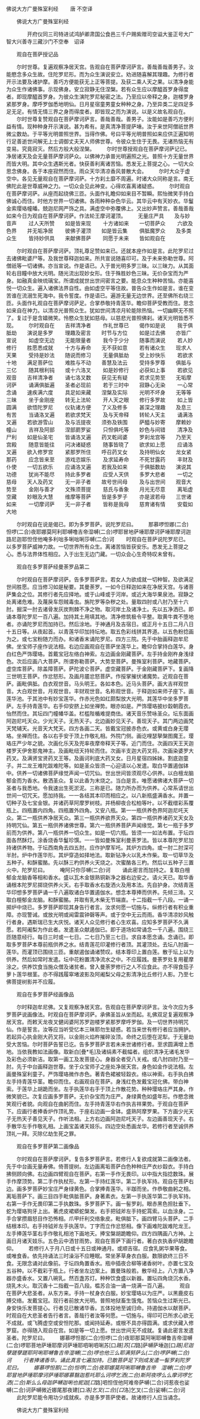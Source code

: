   佛说大方广曼殊室利经
　　唐 不空译




　　佛说大方广曼殊室利经

　　　　开府仪同三司特进试鸿胪卿肃国公食邑三千户赐紫赠司空谥大鉴正号大广智大兴善寺三藏沙门不空奉　诏译

　　观自在菩萨授记品

　　尔时世尊。复遍观察净居天宫。告观自在菩萨摩诃萨言。善哉善哉善男子。汝能愍念多众生故。住陀罗尼形。而为众生演说安立。劝进随喜解其理趣。为修行者开示法要及诸护摩。善巧方便能获无上正等菩提。及获二乘人天之果。以清净身能为众生作诸佛事。示现佛身。安立寂静无住涅槃。若有众生应以摩醯首罗身得度者。即现摩醯首罗身。为彼众生演陀罗尼秘密之法。乃至应以帝释之身。迦楼罗身紧那罗身。摩呼罗伽悉地明仙。日月星宿童男童女种种之身。乃至异类二足四足多足无足。有情无情三界之身而得度者。即皆现之而为演说。以是义故名观自在。
　　尔时世尊复赞观自在菩萨摩诃萨言。善哉善哉。善男子。汝能如是善巧方便利益有情。现种种身开示演说。甚为希有。是真清净菩提萨埵。汝于来世阿僧祇世界微尘数劫。于平等光明普照世界。当得作佛。号曰平等光明普照如来应供正遍知明行足善逝世间解无上士调御丈夫天人师佛世尊。令彼众生住于无畏。无诸热恼无有变易。究竟寂灭。然后方般大般涅槃。
　　尔时世尊授观自在菩萨摩诃萨记已。净居诸天及会无量菩萨摩诃萨众。以佛神力承普光明遍照之光。普照十方无量世界而皆大明。其中众生遇斯光者。快获善利离诸苦恼。悉发无上菩提之心。一切大众思念佛身。各于本座寂然而住。雨众天华清凉香风普散大会。
　　尔时大众于虚空中。各见无量观自在菩萨摩诃萨。十方刹土靡不周遍。时诸大众同称是言。南无佛陀此是世尊威神之力。一切众会见此神变。心得欢喜离诸疑惑。
　　尔时观自在菩萨摩诃萨。从座而起绕佛三匝。头面作礼瞻仰如来目不暂瞬。熙怡微笑手持白佛诚心而住。时他方世界一切诸佛。各雨种种杂色华云。其华云中有天妙衣。华鬘金索璎珞幢皤。兢迦尼网严饰之具。满虚空中弥覆佛上。又出妙声赞言。善哉善哉如来今日为观自在菩萨摩诃萨。作法轮王摩诃灌顶。
　　无量庄严具　　及与妙音声
　　过人天所赞　　如是皆来现
　　十方诸如来　　一切菩萨众
　　六欲及色界　　并无垢净居
　　彼佛子灌顶　　如是皆云集
　　俱胝魔罗众　　及多类众生
　　皆持妙供具　　来献佛菩萨
　　同愿于未来　　皆如观自在

　　尔时观自在菩萨摩诃萨。顶礼尊足赞如来已。还就本座作如是言。此陀罗尼过去诸佛毗婆尸等。及我世尊释迦如来。所共宣说随喜印可。及于未来弥勒世尊。阿僧祇等一切诸佛。亦当宣说。作是语已。入于普光明多罗三昧。以三昧力。从其面轮右目瞳中放大光明。随光流出现妙女形。住于殊胜妙色三昧。无价杂宝而为严身。如融真金映琉璃宝。所谓成就世出世间密言之要。能息众生种种苦恼。亦能喜悦一切众生。遍入诸佛法界自性。由如虚空平等住故。普告众生作如是言。谁在变苦谁在流溺生死海中。我令誓度。作是语已。遍游无量无边世界。还至佛所右绕三匝。头面作礼观自在菩萨摩诃萨足。合掌恭敬持青莲华。瞻仰菩萨受教而住。思念如来自在神力。以清凉光普照众生。犹如世间清凉月轮能除热恼。一切幽瞑无不照了。复过于是含嬉微笑。怜愍众生犹如慈母。以慈悲光普照佛刹。诸天光明皆悉不现。
　　尔时观自在　　吉祥清净者
　　作礼世尊已　　偈作如是说
　　我于俱胝劫　　演说是多罗
　　理趣及密言　　时节与方位
　　如是过去佛　　亦皆广宣说
　　如虚空无边　　无能限量者
　　我今于少分　　随事而演说
　　若人妙修行　　胜愿悉成就
　　十方与寿命　　无不获如意
　　若有诸众生　　现求人天果
　　受持是妙法　　随说而修习
　　无量俱胝劫　　受上妙快乐
　　若欲求十地　　满足菩萨位
　　难胜与不动　　善慧及法云
　　受持多罗尊　　俱胝与三亿
　　随其根利钝　　或十六洛叉
　　如是妙修行　　必获如上事
　　若欲见观音　　吉祥清净者
　　诵七洛叉数　　获见无有疑
　　若求见势至　　无垢摩诃萨
　　诵满俱胝遍　　圣者必现前
　　若于三时中　　寂静心无染
　　一心常念诵　　速疾满六度
　　具足如来藏　　涅槃及实际
　　光明不坏身　　无等等三昧
　　坐于金刚座　　转无上法轮
　　开人天之眼　　修行多罗故
　　如上皆圆满　　欲悟陀罗尼
　　仪轨诸方便　　了义及修多
　　甚深之理趣　　及息三有苦
　　当诵洛叉遍　　若欲求梵天
　　及与天帝释　　转轮人天主
　　诵满洛叉遍　　若欲游雪山
　　及与汦提夜　　须弥及铁围
　　萨醯与妙寄　　摩赖妙幢山
　　吉祥及阿部　　涅部罽罗娑
　　只怛俱吒等　　妙色与间错
　　清净及尸利　　如是仙圣宅
　　皆诵洛叉遍　　药叉乾闼婆
　　罗刹龙宫等　　乃至天宫殿
　　随意皆能往　　问决诸疑惑
　　随事皆晓了　　欲求如上愿
　　应诵洛叉遍　　欲入修罗宫
　　紧那罗所住　　呼召药叉女
　　及持明仙女　　龙女紧那药
　　应念皆来至　　游戏恣娱乐
　　及求延寿命　　不死甘露药
　　丰财及仆使　　一切五欲乐
　　应诵洛叉遍　　若我及如来
　　于俱胝数劫　　演说其功德
　　犹尚不能尽　　持此多罗者
　　应受人天供　　多罗大悲者
　　一切之慈母　　天人及药叉
　　无一非子者　　故号世间母
　　及与出世间　　观音大势至
　　金刚与善才　　文殊须菩提
　　慈氏与香象　　月光无尽意
　　离垢虚空藏　　妙眼及大慧
　　维摩等菩萨　　皆是多罗子
　　亦是波若母　　三世诸如来
　　一切摩诃萨　　无一非子者
　　皆称是我母　　慈育诸有情
　　安载如大地

　　尔时观自在说是偈已。即为多罗菩萨。说陀罗尼曰。
　　那慕啰怛娜(二合)怛啰(二合)夜耶娜莫阿利耶嚩噜吉帝湿嚩(二合)啰耶冒地萨埵耶摩诃萨埵耶摩诃迦路尼迦耶怛侄他唵多利咄多唎咄唎莎嚩(二合)诃
　　时观自在菩萨说陀罗尼已。以多罗菩萨威神力故。一切世界所有众生。离诸苦恼皆获安乐。悉发无上菩提之心。悉与法界体性相应。入于出生无边门藏。一切众会心生奇特叹未曾有。

　　观自在多罗菩萨经曼荼罗品第二

　　尔时观自在菩萨摩诃萨。告多罗菩萨言。若女人为欲成就一切种智。及欲满足世间胜愿。应当修习如是秘要。其曼荼罗。一如今日释迦如来在净居天宫。与诸菩萨集会之位。其修行者先应择地。或于山峰或于河岸。或近大海华果泉池。寂静之处离诸危难。及蔑戾车怨贼毒虫。旃陀罗等杂秽之处。量取四肘或八肘乃至十六肘。掘深一肘去诸骨发灰炭荆棘不净之物。取河岸土及诸净土。先以五净洒已。即诵本尊陀罗尼一百八遍。加持其土用填其地。清净修筑极令平整。取黄牛粪不堕地者。亦诵陀罗尼而加持已。然后涂地。于神通月及吉宿日。或正月十五日二月八日十五日等。从夜起首。以青莲华印加持坛地。取五色彩线拼其界道。以五色粉捻画为之。或七宝粉随力而办。和诸香末诵陀罗尼。四方三院。先于中胎画释迦牟尼佛。坐宝师子座作说法相。右边应画观自在菩萨坐莲华上。瞻仰合掌持白莲华。身白红色严饰璎珞。首戴宝冠左络白神索。左边画金刚藏菩萨。左手持金刚杵身浅绿色。次后应画八大菩萨。所谓弥勒菩萨。大势至菩萨。曼殊室利菩萨。地藏菩萨。虚空库菩萨。除盖障菩萨。萨陀波仑菩萨。虚空藏菩萨。于金刚藏菩萨下。复画降三世明王菩萨。作忿怒形。及画月靥忿怒菩萨。作挼掌摧伏诸魔势。近观自在菩萨。画毗俱胝。白衣观世音。马头明王。各如本色。近马头菩萨。画大吉祥观世音。大白观世音。月观世音。丰财观世音。名称观世音。于释迦如来师子座下。画莲华池。于其池中有妙宝莲华。作赤光色如红颇梨放大光明。其莲华中坐多罗菩萨。左手持青莲华。右手仰安脐上如坐禅势。眼亦如是。严饰璎珞披纱縠朝霞衣。怡然而住。其坛四门幢幡华盖。栏槛陛楯难提商佉。诸天音乐赞咏圣众。坛东面画阿迦尼吒天众。少光天子。无热天子。北边画妙见天子。善现天子。其门两边画梵天梵辅天。光音天大梵天。四方各画二天。皆戴宝冠披赤色衣。或黄或白身无璎珞。坐禅而住。各以右手安于顶上作敬礼相。外院门侧。画讫哩瑟拏槃图魔王。璎珞庄严少年之貌。次画化乐天及兜率夜摩帝释天子等。近门而住。次画四天王天迦楼罗天伊舍那鬼神主。及画毗纽天持轮而住。次画半支迦大药叉将。次画染婆罗大药叉。及满贤宝贤药叉王等。及画诃利底大药叉女。日月星宿四姊妹。割底迦童子。并二龙王难陀跋难陀等。如是圣众皆须一心迎请以心发遣。取白华置遏伽钵中。供养一切诸佛菩萨缘觉声闻一切咒仙。世出世间皆须观尽心供养。以白檀龙脑郁金而为香水。散洒圣众。复以此香为末烧之。当白是言。唯愿诸佛诸大菩萨一切圣者与我悉地。令我速出生死淤泥。三称是已。随力所办而为供养。心常系请世出世间一切咒天。愿加持我。一一各结其本印而相应之。以八新瓶盛满香水。并置一切种子及七宝金银。并诸药草阿摩罗树枝。并杨柳夜合松柏等叶。以不截缯彩系覆瓶上。四瓶置内四角。四瓶置外四角。又安八瓶。第一一瓶供养色界阿迦尼吒天众。第二一瓶供养净居天众。第三一瓶供养欲界天众。第四一瓶供养诸药叉天女及持明咒仙。第五一瓶供养诸佛世尊。第六一瓶供养菩萨声闻缘觉。第七一瓶于多罗前而为供养。第八一瓶供养一切众生。如是一切六瓶。皆须一一如法布置。于坛四面各然酥灯。涂香烧香华鬘珍馔。一一皆如曼殊室利曼荼罗法。皆以本尊陀罗尼加持诸供养物。于坛西南角去四五肘。应作护摩军吒。其炉方四角。或一肘二肘深可半肘。炉中作莲华形。其炉穿造如择地法。取新钻净火以乳木作柴。取一切草华及五种子。和酥蜜酪。先以酥三杓供养火天烧之。次蜜酪各三杓。然后以五种子三置火中。陀罗尼曰。
　　唵阿只你莎嚩(二合)诃
　　诵此密言而加持之。复取白檀郁金龙脑香等相和香水。盛以瓦木金银熟铜新净之器右边安之。请火天已。取华香诵根本陀罗尼掷烧供养火天。右手取香水右旋洒火及用本法。先自护身。次结青莲华印想多罗菩萨诵一千八遍取诸白华置遏伽水。想念本尊捧而供养。先倾三渧。又取白檀郁金龙脑。和酥蜜酪。并取有乳木柴无节端直。十二指截一千八段。一诵一掷炉中烧已。多罗菩萨即现其身告行者言。汝求何愿一切施与。纵修行者有积业重障。亦现警诫。或放光明或闻雷震钟磬等声。或于空中无云而雨。香华清凉妙风触行者身。遇斯瑞已生大庆悦。诸天人众见修行者心生欢喜。应知多罗菩萨不久满愿。若阿阇梨为作此者。发遣圣众献遏伽已。即于道场如常诵念一千八遍。围绕三匝随意经行。每日三时或一七日。二七日乃至三七日。求自本愿念诵。念诵已。即取多罗菩萨本尊前瓶供养之水。结青莲花印灌修行者顶。其灌顶处。去坛八肘画一莲华。而灌顶已围绕三匝。重献遏伽诵诸赞叹。结本尊印上置白莲。散于坛上以为供养。然后如常时发遣。坛中花粉置清净流水之中。不应履践。曼荼罗处复用瞿摩涂之。供养饮食当施众僧及诸贫者。曾入曼荼罗修行之人不应食此。亦不得食茄子萝卜莲华根茎。亦不得践履窣堵波影及阿阇梨父母之影清净比丘修行人影。乃至七佛菩提树影并不应履。

　　观自在多罗菩萨经画像品

　　尔时释迦牟尼佛。又复观察净居天宫。告观自在菩萨摩诃萨言。汝今次应为多罗菩萨说画像法。时观自在菩萨摩诃萨。承佛圣旨从坐而起。礼佛双足复遍观察净居天宫。而敕天龙夜叉健闼婆阿苏罗迦楼罗紧那罗摩呼罗伽。及一切世界持明咒仙。作是誓言。汝等应当听受忆本三昧耶勿生疑惑。若当来世有修行者应当拥护。若起异心执金刚大药叉将。以金刚火焰杵摧碎汝顶。命终之后堕在泥犁。于无量劫受大苦恼。尔时菩萨告誓已讫。告多罗菩萨言若未来世诸修行者。至求圆满增上悉地。当依我教如法画像。取新白[疊*毛]及诸绢素不截幅者。组炽清净无诸毛发华及彩色必须新洁。取第一画工及发菩提心。身器全者受八关戒。或八肘四肘乃至一肘。先于中台画释迦世尊。坐于众宝师子之座处净居天宫。身色如金作说法相。左画曼殊室利童子。严饰璎珞微作赤色。著青色裙被轻縠衣。络以神索。右手执白拂左手持青莲华茎。瞻仰而住。右画观自在菩萨。身浅红色发戴宝冠化佛。带白神索。于莲华上胡跪而坐。左手执莲华右手于顶上作散花势。种种璎珞庄严其身。作微笑貌已。次复应画多罗菩萨。无价杂宝而为庄严。身绿黄色如盛年形。作愍念微笑观行者貌。向观自在曲躬而住。左手持青莲华右作执吉祥果势。于观自在菩萨下。应画行者捧香炉作顶礼势。于座右边画一金钵。盛熟阿摩罗果。下方画少光天子无热天子善见天子。作听法相。上方右边画阿迦尼吒天子。左边画善现天子。右手散华左手作敬礼相。上画宝盖诸天妓乐。四边空处悉画龙华。若修行者至诚供养顶礼一拜。灭除亿劫生死之罪。

　　观自在多罗菩萨第二画像品

　　尔时观自在菩萨摩诃萨。复告多罗菩萨言。若修行人复欲成就第二画像法者。先于中台画无量寿佛。倚菩提树。左边画离垢菩萨白色种种庄严衣纱縠衣。手持白拂侧顾向佛。右边画四臂观自在菩萨。右第一手作无畏印。以中指大指捻数珠。展手作摩顶势。第二手作执杖形。左第一手持红莲华。第二手执军持。观自在菩萨右边。画多罗菩萨妙宝庄严身绿黄色。合掌捧青莲华。半跏而坐。作恭敬曲躬之相。离垢菩萨下。画三目四手毗俱胝菩萨。身著素衣。左第一手执莲华第二手执军持。右第一手作无畏印第二手执数珠。多罗菩萨下。画一髻罗刹。眼赤黑色担肚垂下。蛇为璎珞狗牙上出。著虎皮裙蟒蛇槃发。右手把钺斧左手持蛇罥索。以血涂身。二手合掌攒眉怒目作恐怖相。爪甲纤利交络象皮。毗俱胝下。画四臂马头菩萨。二手结根本印。右手持钺斧左手执莲华。丁字而立作忿怒相。像下画难陀跋难陀龙王。左手捧莲华茎右手作敬礼相池下画地天。捧宝槃胡跪瞻仰。四方四隅画八方神。上画日月诸天妓乐。五色云中洒甘雨势。观自在菩萨下画行者。著白衣执香炉胡跪瞻仰。
　　若修行人于月八日或十五日或神通月。或顺吉宿。应食乳粥华果等食。或唯食香。依先持诵法三时澡浴不应睡眠。常坐茅草身衣白服。数限欲终三日不食。无限念诵对此像前。于坛四角置香水。瓶中插夜合柳等诸香树叶。亦置七宝及五谷种。以不截彩于瓶上。行者坐左边案上。置曼珠般若。散华经上。八方置八净器亦盛香水。又置八碗乳。然百盏苏灯。种种饮食盛以新器。置坛四角烧沉水香。烧乳木火。取沉香十二指截一百八段。榅苏合油一诵一烧满一百八遍。
　　观自在菩萨大悲圣者。从东方来。手持一杖身衣白服。妙宝璎珞以为庄严。以黑鹿皮右膊交络。发戴宝冠。现行者前放大光明。普照地狱畜生饿鬼。苦恼众生过斯光已。身安快乐发菩提心。行者见已散诸华香。五体投地至诚归命。持遏伽水以献菩萨。时观自在大悲圣者告行者言。善哉行者汝等何愿。一切施与。得印可已所求心欲无不成就。或飞腾虚空或安怛陀那。或闻持延寿。或根不具亦得圆满。或求伏藏入修罗窟。亦得随入观自在宫。如是等一切上愿。世出世间无不成就。复诵此密言发遣圣者。陀罗尼曰。
　　娜慕啰怛那(二合)怛啰(二合)夜耶那莫阿唎耶嚩鲁吉帝湿嚩(二合)啰耶菩地萨埵耶摩诃萨埵耶呬唎呬唎苏[口*路]苏[口*路]萨嚩萨埵迦[口*路]尼迦孽蹉孽蹉耶阿唎耶嚩鲁吉帝湿嚩(二合)啰也他三么耶满努萨么(二合)啰萨嚩(二合)诃
　　行者捧诸香华。诵此真言七遍加持。已散菩萨足下则成发遣一髻罗刹陀罗尼曰。
　　娜慕啰怛那(二合)怛啰(二合)夜耶娜莫阿唎耶嚩鲁吉帝　湿嚩(二合)啰耶冒地萨埵耶摩诃萨埵耶娜慕翳迦惹吒耶么诃啰乞洒(二合)斯阿夜啰么么摩诃啰乞洒(二合)斯么么母迦萨嚩迦唎也抳迦[口*路]呬怛侄他阿难帝萨嚩(二合)诃惹夜也娑嚩(二合)诃萨嚩微近娜尾那夜建[口*洛]乞叉(二合)[口*洛]乞叉(二合)娑嚩(二合)诃
　　此陀罗尼能令用功少成就疾。亦是多罗菩萨使者。故诸修行人应当诵念。

　　佛说大方广曼殊室利经


